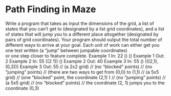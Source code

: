 # Path Finding in Maze
Write a program that takes as input the dimensions of the grid, 
a list of states that you can’t get to (designated by a list grid coordinates), 
and a list of states that will jump you to a different place altogether (designated by pairs of grid coordinates). 
Your program should output the total number of different ways to arrive at your goal. 
Each unit of work can  either  get you one test written (a “jump” between jumpable coordinates)  
or  one step closer to feature complete.
Example 1 In:
22   ()
()
Example 1 Out:
2
Example 2 In:
55 ((2 1)) ()
Example 2 Out:
40
Example 3 In:
55
() (((2,1),(0,3)))
Example 3 Out:
55
//  (a 2x2 grid)
// (no “blocked” points) // (no “jumping” points)
// (there are two ways to get from (0,0) to (1,1)
// (a 5x5 grid)
// (one “blocked” point, the coordinate (2,1) ) // (no “jumping” points)
// (a 5x5 grid)
// (no “blocked” points)
// the coordinate (2, 1) jumps you to the coordinate (0,3)
